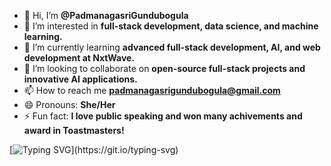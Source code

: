 - 👋 Hi, I’m **@PadmanagasriGundubogula**
- 👀 I’m interested in **full-stack development, data science, and machine learning.**
- 🌱 I’m currently learning **advanced full-stack development, AI, and web development at NxtWave.**
- 💞️ I’m looking to collaborate on **open-source full-stack projects and innovative AI applications.**
- 📫 How to reach me **padmanagasrigundubogula@gmail.com**
- 😄 Pronouns: **She/Her**
- ⚡ Fun fact: **I love public speaking and won many achivements and award in Toastmasters!**

[![Typing SVG](https://readme-typing-svg.demolab.com/?lines=Hi+there!+I+am+Padmanagasri;Welcome+to+my+GitHub+profile!)](https://git.io/typing-svg)
